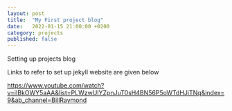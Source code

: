 ```yaml
---
layout: post
title:  "My First project blog"
date:   2022-01-15 21:00:00 +0200
category: projects
published: false
---
```


Setting up projects blog

Links to refer to set up jekyll website are given below

https://www.youtube.com/watch?v=iIBkOWY5aAA&list=PLWzwUIYZpnJuT0sH4BN56P5oWTdHJiTNq&index=9&ab_channel=BillRaymond
